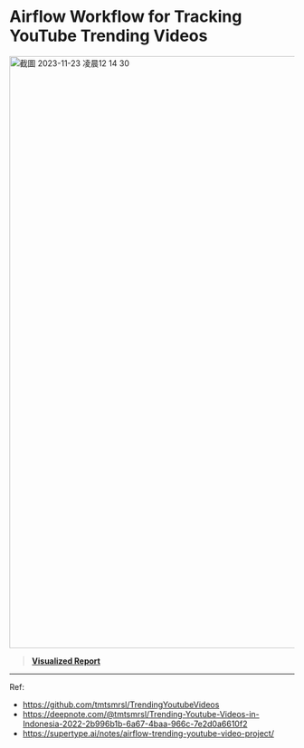 # Airflow Workflow for Tracking YouTube Trending Videos
<img width="1046" alt="截圖 2023-11-23 凌晨12 14 30" src="https://github.com/iamjudy/airflow_yt_project/assets/44830854/63d9c3ee-8906-4bfc-84d2-b4ee338d5a23">

> **[Visualized Report](https://lookerstudio.google.com/s/khSrs_LAvT0)**


----
Ref: 
- https://github.com/tmtsmrsl/TrendingYoutubeVideos
- https://deepnote.com/@tmtsmrsl/Trending-Youtube-Videos-in-Indonesia-2022-2b996b1b-6a67-4baa-966c-7e2d0a6610f2
- https://supertype.ai/notes/airflow-trending-youtube-video-project/



